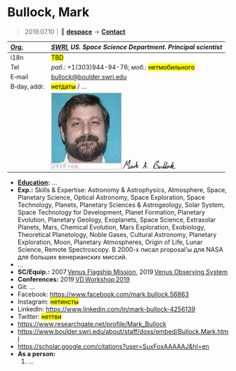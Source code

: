# Bullock, Mark
> 2019.07.10 ┊ **🚀 [despace](index.md)** → **[Contact](contact.md)**

|*[Org.](contact.md)*|*[SWRI](03_swri.md), US. Space Science Department. Principal scientist*|
|:--|:--|
|i18n| <mark>TBD</mark> |
|Tel|*раб.:* +1(303)944-94-76; *моб.:* <mark>нетмобильного</mark> |
|E‑mail| <bullock@boulder.swri.edu> |
|B‑day, addr.| <mark>нетдаты</mark> / … |
|| ![](f/contact/b/bullock_001_photo.jpg) [![](f/contact/b/bullock_001_sign_thumb.jpg)](f/contact/b/bullock_001_sign.png) |

   - **[Education](edu.md):** …
   - **Exp.:** Skills & Expertise: Astronomy & Astrophysics, Atmosphere, Space, Planetary Science, Optical Astronomy, Space Exploration, Space Technology, Planets, Planetary Sciences & Astrogeology, Solar System, Space Technology for Development, Planet Formation, Planetary Evolution, Planetary Geology, Exoplanets, Space Science, Extrasolar Planets, Mars, Chemical Evolution, Mars Exploration, Exobiology, Theoretical Planetology, Noble Gases, Cultural Astronomy, Planetary Exploration, Moon, Planetary Atmospheres, Origin of Life, Lunar Science, Remote Spectroscopy. В 2000-х писал proposal'ы для NASA для больших венерианских миссий.
   - …
   - **SC/Equip.:** 2007 [Venus Flagship Mission](venus_flagship_mission.md), 2019 [Venus Observing System](venus_observing_system.md)
   - **Conferences:** 2019 [VD Workshop 2019](vdws2019.md)
   - Git: …
   - Facebook: <https://www.facebook.com/mark.bullock.56863>
   - Instagram: <mark>нетинсты</mark>
   - LinkedIn: <https://www.linkedin.com/in/mark-bullock-4256139>
   - Twitter: <mark>неттви</mark>
   - <https://www.researchgate.net/profile/Mark_Bullock>
   - <https://www.boulder.swri.edu/about/staff/doss/embed/Bullock.Mark.html>
   - <https://scholar.google.com/citations?user=SuxFoxAAAAAJ&hl=en>
   - **As a person:**
      1. …

